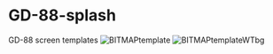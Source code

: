 # GD-88-splash
GD-88 screen templates
![BITMAPtemplate](https://user-images.githubusercontent.com/38387967/230614088-bfc472ef-2482-43fa-b7df-9eb660182ace.png)
![BITMAPtemplateWTbg](https://user-images.githubusercontent.com/38387967/230614111-37361ed3-6cec-445b-99f1-174a96bf603a.png)
